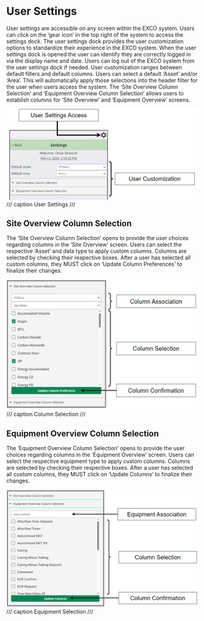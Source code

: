# **User Settings**
User settings are accessible on any screen within the EXCO system. Users can click on the ‘gear icon’ in the top right of the system to access the settings dock. The user settings dock provides the user customization options to standardize their experience in the EXCO system. When the user settings dock is opened the user can identify they are correctly logged in via the display name and date. Users can log out of the EXCO system from the user settings dock if needed.
User customization ranges between default filters and default columns. Users can select a default ‘Asset’ and/or ‘Area’. This will automatically apply those selections into the header filter for the user when users access the system. The ‘Site Overview Column Selection’ and ‘Equipment Overview Column Selection’ allows users to establish columns for ‘Site Overview’ and ‘Equipment Overview’ screens.

![Image title](https://github.com/Mokrecho1/ER-8.1SystemDocumentation/blob/main/docs/Images/usersettings1.png?raw=true)
/// caption
User Settings
///

## **Site Overview Column Selection**

The ‘Site Overview Column Selection’ opens to provide the user choices regarding columns in the ‘Site Overview’ screen. Users can select the respective ‘Asset’ and data type to apply custom columns. Columns are selected by checking their respective boxes. After a user has selected all custom columns, they MUST click on ‘Update Column Preferences’ to finalize their changes.

![Image title](https://github.com/Mokrecho1/ER-8.1SystemDocumentation/blob/main/docs/Images/usersettings2.png?raw=true)
/// caption
Column Selection
///

## **Equipment Overview Column Selection**

The ‘Equipment Overview Column Selection’ opens to provide the user choices regarding columns in the ‘Equipment Overview’ screen. Users can select the respective equipment type to apply custom columns. Columns are selected by checking their respective boxes. After a user has selected all custom columns, they MUST click on ‘Update Columns’ to finalize their changes.

![Image title](https://github.com/Mokrecho1/ER-8.1SystemDocumentation/blob/main/docs/Images/usersettings3.png?raw=true)
/// caption
Equipment Selection
///
